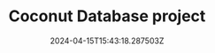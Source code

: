 ---
title: Coconut Database project
summary: This project takes an input file containing dataseries, builds a tree and supports querying for the tree.
tags:
  - Application
date: '2024-04-15T15:43:18.287503Z'

# Optional external URL for project (replaces project detail page).
external_link: ''

links:
  - icon: github
    icon_pack: fab
    url: https://github.com/Shao0913/Database-project
---